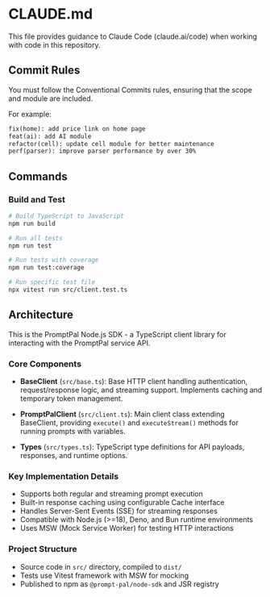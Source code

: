 # CLAUDE.md

This file provides guidance to Claude Code (claude.ai/code) when working with code in this repository.

## Commit Rules

You must follow the Conventional Commits rules, ensuring that the scope and module are included.

For example:

```md
fix(home): add price link on home page
feat(ai): add AI module
refactor(cell): update cell module for better maintenance
perf(parser): improve parser performance by over 30%
```

## Commands

### Build and Test

```bash
# Build TypeScript to JavaScript
npm run build

# Run all tests
npm run test

# Run tests with coverage
npm run test:coverage

# Run specific test file
npx vitest run src/client.test.ts
```

## Architecture

This is the PromptPal Node.js SDK - a TypeScript client library for interacting with the PromptPal service API.

### Core Components

- **BaseClient** (`src/base.ts`): Base HTTP client handling authentication, request/response logic, and streaming support. Implements caching and temporary token management.

- **PromptPalClient** (`src/client.ts`): Main client class extending BaseClient, providing `execute()` and `executeStream()` methods for running prompts with variables.

- **Types** (`src/types.ts`): TypeScript type definitions for API payloads, responses, and runtime options.

### Key Implementation Details

- Supports both regular and streaming prompt execution
- Built-in response caching using configurable Cache interface
- Handles Server-Sent Events (SSE) for streaming responses
- Compatible with Node.js (>=18), Deno, and Bun runtime environments
- Uses MSW (Mock Service Worker) for testing HTTP interactions

### Project Structure

- Source code in `src/` directory, compiled to `dist/`
- Tests use Vitest framework with MSW for mocking
- Published to npm as `@prompt-pal/node-sdk` and JSR registry